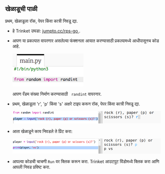 ## खेळाडूची पाळी

प्रथम, खेळाडूला रॉक, पेपर किंवा कात्री निवडू द्या.

+ हे Trinket उघडा: <a href="http://jumpto.cc/rps-go" target="_blank"> jumpto.cc/rps-go </a>.

+ आपण या प्रकल्पात वापरणार असलेल्या फंक्शनला आयात करण्यासाठी प्रकल्पामध्ये आधीपासूनच कोड आहे.
    
    ![screenshot](images/rps-imports.png)
    
    आपण रँडम संख्या निर्माण करण्यासाठी ` randint` वापरनार​.

+ प्रथम, खेळाडूला 'r', 'p' किंवा 's' अक्षरे टाइप करून रॉक, पेपर किंवा कात्री निवडू द्या.
    
    ![screenshot](images/rps-input.png)

+ आता खेळाडूने काय निवडले ते प्रिंट करा:
    
    ![screenshot](images/rps-player.png)

+ आपल्या कोडची चाचणी `Run` वर क्लिक करून करा. Trinket आउटपुट विंडोमध्ये क्लिक करा आणि आपली निवड प्रविष्ट करा.